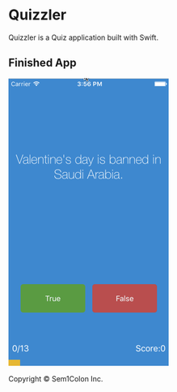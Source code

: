 # Quizzler

Quizzler is a Quiz application built with Swift.

## Finished App
<img src="https://github.com/sem1colon/Images/blob/master/Quizzler.gif" alt="quizzer"/>

Copyright © Sem1Colon Inc.
